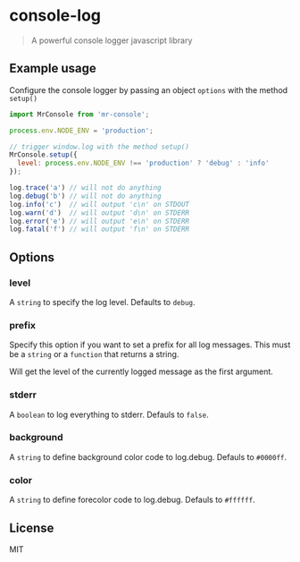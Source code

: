 # console-log

> A powerful console logger javascript library

## Example usage

Configure the console logger by passing an object ``options`` with the method ``setup()``

```js
import MrConsole from 'mr-console';

process.env.NODE_ENV = 'production';

// trigger window.log with the method setup()
MrConsole.setup({
  level: process.env.NODE_ENV !== 'production' ? 'debug' : 'info'
});

log.trace('a') // will not do anything
log.debug('b') // will not do anything
log.info('c')  // will output 'c\n' on STDOUT
log.warn('d')  // will output 'd\n' on STDERR
log.error('e') // will output 'e\n' on STDERR
log.fatal('f') // will output 'f\n' on STDERR
```

## Options

### level

A `string` to specify the log level. Defaults to `debug`.

### prefix

Specify this option if you want to set a prefix for all log messages.
This must be a `string` or a `function` that returns a string.

Will get the level of the currently logged message as the first
argument.

### stderr

A `boolean` to log everything to stderr. Defauls to `false`.

### background

A `string` to define background color code to log.debug. Defauls to `#0000ff`.

### color

A `string` to define forecolor code to log.debug. Defauls to `#ffffff`.

## License

MIT